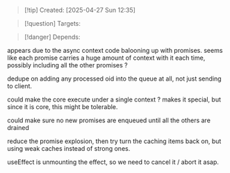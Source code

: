 
>[!tip] Created: [2025-04-27 Sun 12:35]

>[!question] Targets: 

>[!danger] Depends: 

appears due to the async context code balooning up with promises.
seems like each promise carries a huge amount of context with it each time, possibly including all the other promises ?

dedupe on adding any processed oid into the queue at all, not just sending to client.



could make the core execute under a single context ?  makes it special, but since it is core, this might be tolerable.

could make sure no new promises are enqueued until all the others are drained


reduce the promise explosion, then try turn the caching items back on, but using weak caches instead of strong ones.

useEffect is unmounting the effect, so we need to cancel it / abort it asap.